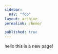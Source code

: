 ```yaml
---
sidebar:
  nav: "foo"
layout: archive
permalink: /home/

published: true
---
```



hello this is a new page!
